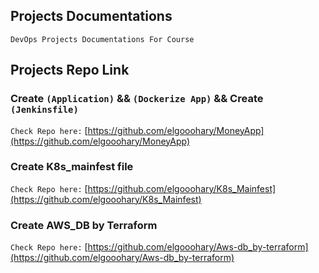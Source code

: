 ## Projects Documentations
`DevOps Projects Documentations For Course`

## Projects Repo Link
### Create `(Application)` && `(Dockerize App)` && Create `(Jenkinsfile)`
`Check Repo here:` [https://github.com/elgooohary/MoneyApp](https://github.com/elgooohary/MoneyApp)

### Create K8s_mainfest file
`Check Repo here:` [https://github.com/elgooohary/K8s_Mainfest](https://github.com/elgooohary/K8s_Mainfest)

### Create AWS_DB by Terraform
`Check Repo here:` [https://github.com/elgooohary/Aws-db_by-terraform](https://github.com/elgooohary/Aws-db_by-terraform)
